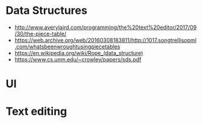 # Data Structures
- http://www.averylaird.com/programming/the%20text%20editor/2017/09/30/the-piece-table/
- https://web.archive.org/web/20160308183811/http://1017.songtrellisopml.com/whatsbeenwroughtusingpiecetables
- https://en.wikipedia.org/wiki/Rope_(data_structure)
- https://www.cs.unm.edu/~crowley/papers/sds.pdf

# UI

# Text editing
